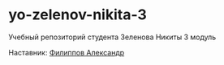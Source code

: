 # yo-zelenov-nikita-3
Учебный репозиторий студента Зеленова Никиты 3 модуль

Наставник: [Филиппов Александр](https://t.me/aleksandrfilippov)
